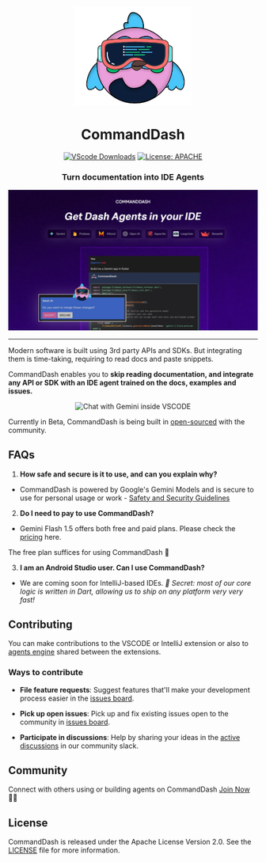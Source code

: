 
<p  align="center">
<a  href=""  rel="noopener">
<img  height=200px  src="assets/commanddash-logo.png"></a>
</p>
<h1 align="center">CommandDash</h1>
<div align = "center">

[![VScode Downloads](https://img.shields.io/visual-studio-marketplace/d/WelltestedAI.fluttergpt)](https://marketplace.visualstudio.com/items?itemName=WelltestedAI.fluttergpt&ssr=false#overview) [![License: APACHE](https://img.shields.io/badge/License-APACHE%202.0-yellow)](/LICENSE)
</div>

<h3 align="center">Turn documentation into IDE Agents</h3>
<img src="/assets/docs/poster.jpg"></a>

-----------------
Modern software is built using 3rd party APIs and SDKs. But integrating them is time-taking, requiring to read docs and paste snippets.

CommandDash enables you to **skip reading documentation, and integrate any API or SDK with an IDE agent trained on the docs, examples and issues.**

<p align="center">
<img src="assets/docs/agent-usage.gif" alt="Chat with Gemini inside VSCODE" width="500"/>
</p>

Currently in Beta, CommandDash is being built in [open-sourced](https://github.com/CommandDash/commanddash) with the community.


## FAQs

1. **How safe and secure is it to use, and can you explain why?**
- CommandDash is powered by Google's  Gemini Models and is secure to use for personal usage or work - [Safety and Security Guidelines](https://blog.google/technology/ai/google-gemini-ai/#responsibility-safety)

2. **Do I need to pay to use CommandDash?**

- Gemini Flash 1.5 offers both free and paid plans. Please check the [pricing](https://ai.google.dev/pricing) here.

The free plan suffices for using CommandDash 🥳

3. **I am an Android Studio user. Can I use CommandDash?**
- We are coming soon for IntelliJ-based IDEs. *🤫 Secret: most of our core logic is written in Dart, allowing us to ship on any platform very very fast!*

## Contributing

You can make contributions to the VSCODE or IntelliJ extension or also to [agents engine](https://github.com/CommandDash/packages) shared between the extensions.

### Ways to contribute

-  **File feature requests**: Suggest features that'll make your development process easier in the [issues board](https://github.com/CommandDash/commanddash//issues).

-  **Pick up open issues**: Pick up and fix existing issues open to the community in [issues board](https://github.com/CommandDash/commanddash/issues).

-  **Participate in discussions**: Help by sharing your ideas in the [active discussions](https://join.slack.com/t/welltested-ai/shared_invite/zt-25u09fty8-gaggH9HbmopB~4tialTrlA) in our community slack.

## Community

Connect with others using or building agents on CommandDash [Join Now](https://join.slack.com/t/welltested-ai/shared_invite/zt-25u09fty8-gaggH9HbmopB~4tialTrlA) 👋🏼

## License

CommandDash is released under the Apache License Version 2.0. See the [LICENSE](LICENSE) file for more information.